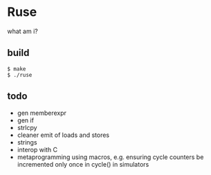 # Ruse

what am i?

## build

```
$ make
$ ./ruse
```

## todo

* gen memberexpr
* gen if
* strlcpy
* cleaner emit of loads and stores
* strings
* interop with C
* metaprogramming using macros, e.g. ensuring cycle counters be incremented
  only once in cycle() in simulators
